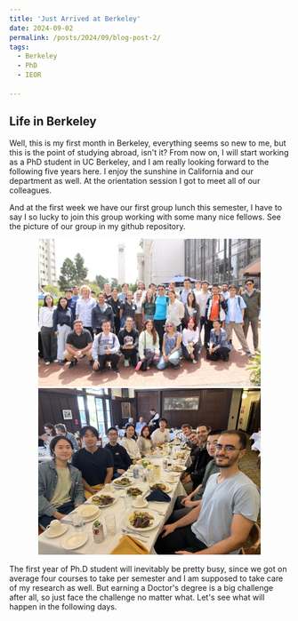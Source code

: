 ```yaml
---
title: 'Just Arrived at Berkeley'
date: 2024-09-02
permalink: /posts/2024/09/blog-post-2/
tags:
  - Berkeley
  - PhD
  - IEOR
  
---
```

## Life in Berkeley
Well, this is my first month in Berkeley, everything seems so new to me, but this is the point of studying abroad, isn't it?
From now on, I will start working as a PhD student in UC Berkeley, and I am really looking forward to the following five years here. I enjoy the sunshine in California and our department as well. At the orientation session I got to meet all of our colleagues.

And at the first week we have our first group lunch this semester, I have to say I so lucky to join this group working with some many nice fellows. See the picture of our group in my github repository. 

<p align = "center">    
<img  src="/posts/IEOR_24fall.jpeg" width="400" />
<img  src="/posts/grouplunch_20240830.jpeg" width="400" />
</p>

The first year of Ph.D student will inevitably be pretty busy, since we got on average four courses to take per semester and I am supposed to take care of my research as well. But earning a Doctor's degree is a big challenge after all, so just face the challenge no matter what. Let's see what will happen in the following days.

